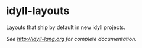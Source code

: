 # idyll-layouts
Layouts that ship by default in new idyll projects.

*See http://idyll-lang.org for complete documentation.*
